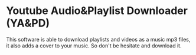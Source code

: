 # Youtube Audio&Playlist Downloader (YA&PD)

This software is able to download playlists and videos as a music mp3 files, it also adds a cover to your music. So don't be hesitate and download it. 

